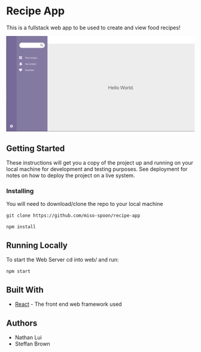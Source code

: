 # Recipe App

This is a fullstack web app to be used to create and view food recipes!

![alt text](https://raw.githubusercontent.com/miso-spoon/recipe-app/master/web/mock_preview.png)

## Getting Started

These instructions will get you a copy of the project up and running on your local machine for development and testing purposes. See deployment for notes on how to deploy the project on a live system.

### Installing

You will need to download/clone the repo to your local machine

```
git clone https://github.com/miso-spoon/recipe-app
```

```
npm install
```

## Running Locally

To start the Web Server cd into web/ and run:

```
npm start
```

## Built With

- [React](https://reactjs.org/) - The front end web framework used

## Authors

- Nathan Lui
- Steffan Brown
